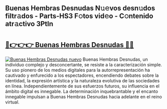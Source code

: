 ## Buenas Hembras Desnudas N𝚞𝚎vos desn𝚞dos filtr𝚊dos - Parts-HS3 F𝚘tos vid𝚎o - C𝚘ntenido atr𝚊ctivo 3Ptln

# <h2><a href="http://mbbxsgm.tromn.icu/?c=Buenas+Hembras+Desnudas">🔗👉👉👉 Buenas Hembras Desnudas 🔗🔗</a></h2>

[![Buenas Hembras Desnudas nuevo](https://i.imgur.com/pEAQMta.gif)](http://mbbxsgm.tromn.icu/?c=Buenas+Hembras+Desnudas)
Buenas Hembras Desnudas, un individuo complejo y desconcertante, se resiste a la caracterización simple. Su uso pionero de los medios digitales para la autorrepresentación ha cautivado y enfurecido a los espectadores, encendiendo debates sobre la identidad, la expresión artística y la naturaleza evolutiva de las sociedades en línea. Independientemente de sus esfuerzos futuros, su influencia en el ámbito digital es innegable. La determinación inquebrantable y el encanto innegable impulsan a Buenas Hembras Desnudas hacia adelante en el reino virtual.
